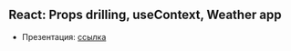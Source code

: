 ## React: Props drilling, useContext, Weather app

- Презентация: [ссылка](https://github.com/ait-tr/cohort31.1/blob/main/front_end/lesson_28/React_WeatherApp.pdf)
